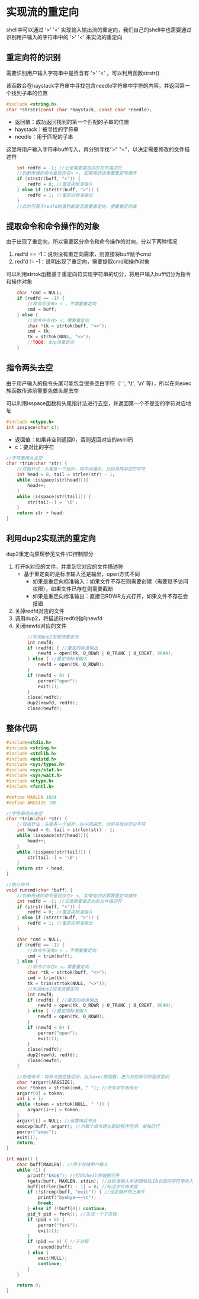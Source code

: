# 实现流的重定向

shell中可以通过 '>' '<' 实现输入输出流的重定向，我们自己的shell中也需要通过识别用户输入的字符串中的 '>' '<' 来实流的重定向

## 重定向符的识别

需要识别用户输入字符串中是否含有 '>' '<' ，可以利用函数strstr()

该函数会在haystack字符串中寻找包含needle字符串中字符的内容，并返回第一个找到子串的位置

```c
#include <string.h>
char *strstr(const char *haystack, const char *needle);
```

- 返回值：成功返回找到的第一个匹配的子串的位置
- haystack：被寻找的字符串
- needle：用于匹配的子串

这里将用户输入字符串buff传入，再分别寻找">" "<"，以决定需要修改的文件描述符

```c
	int redfd = -1; //记录需要重定向的文件描述符
    //判断传递的命令是否存在> <, 如果有的话需要重定向操作
    if (strstr(buff, "<")) {
        redfd = 0; //重定向标准输入
    } else if (strstr(buff, ">")) {
        redfd = 1; //重定向标准输出
    }
	//此时可基于redfd的值判断是否需要重定向，需要重定向谁
```



## 提取命令和命令操作的对象

由于出现了重定向，所以需要区分命令和命令操作的对向，分以下两种情况

1. redfd == -1：说明没有重定向需求，则直接将buff赋予cmd
2. redfd != -1：说明出现了重定向，需要提取cmd和操作对象

可以利用strtok函数基于重定向符实现字符串的切分，将用户输入buff切分为指令和操作对象

```c
    char *cmd = NULL;
    if (redfd == -1) {
        //命令中没有> < ，不需要重定向
        cmd = buff;
    } else {
        //命令中存在> <，需要重定向
        char *tk = strtok(buff, "<>");
        cmd = tk;
        tk = strtok(NULL, "<>");
        //TODO: dup流重定向
    }
```



## 指令两头去空

由于用户输入的指令头尾可能包含很多空白字符（' ', '\t', '\n' 等），所以在向exec族函数传递前需要先做头尾去空

可以利用isspace函数和头尾指针法进行去空，并返回第一个不是空的字符对应地址

```c
#include <ctype.h>
int isspace(char c);
```

- 返回值：如果非空则返回0，否则返回对应的ascii码
- c：要对比的字符

```c
//字符串两头去空
char *trim(char *str) {
    //双指针法：头尾各一个指针，向中间遍历，分别寻找非空白字符
    int head = 0, tail = strlen(str) - 1;
    while (isspace(str[head])){
        head++;
    }
    while (isspace(str[tail])) {
        str[tail--] = '\0';
    }
    return str + head;
}
```



## 利用dup2实现流的重定向

dup2重定向原理参见文件I/O控制部分

1. 打开tk对应的文件，并拿到它对应的文件描述符
   - 基于重定向的是标准输入还是输出，open方式不同
     - 如果是重定向标准输入：如果文件不存在则需要创建（需要赋予访问权限），如果文件已存在则需要截断
     - 如果是重定向标准输出：直接已RDWR方式打开，如果文件不存在会报错
2. 关掉redfd对应的文件
3. 调用dup2，将描述符redfd指向newfd
4. 关闭newfd对应的文件

```c
        //利用dup2实现流重定向
        int newfd;
        if (redfd) { //重定向标准输出
            newfd = open(tk, O_RDWR | O_TRUNC | O_CREAT, 0644);
        } else { //重定向标准输入
            newfd = open(tk, O_RDWR);
        }
        if (newfd < 0) {
            perror("open");
            exit(1);
        }
        close(redfd);
        dup2(newfd, redfd);
        close(newfd);
```



## 整体代码

```c
#include<stdio.h>
#include <string.h>
#include <stdlib.h>
#include <unistd.h>
#include <sys/types.h>
#include <sys/stat.h>
#include <sys/wait.h>
#include <ctype.h>
#include <fcntl.h>

#define MAXLEN 1024
#define ARGSIZE 100

//字符串两头去空
char *trim(char *str) {
    //双指针法：头尾各一个指针，向中间遍历，分别寻找非空白字符
    int head = 0, tail = strlen(str) - 1;
    while (isspace(str[head])){
        head++;
    }
    while (isspace(str[tail])) {
        str[tail--] = '\0';
    }
    return str + head;
}

//执行命令
void runcmd(char *buff) {
    //判断传递的命令是否存在> <, 如果有的话需要重定向操作
    int redfd = -1; //记录需要重定向的文件描述符
    if (strstr(buff, "<")) {
        redfd = 0; //重定向标准输入
    } else if (strstr(buff, ">")) {
        redfd = 1; //重定向标准输出
    }

    char *cmd = NULL;
    if (redfd == -1) {
        //命令中没有> < ，不需要重定向
        cmd = trim(buff);
    } else {
        //命令中存在> <，需要重定向
        char *tk = strtok(buff, "<>");
        cmd = trim(tk);
        tk = trim(strtok(NULL, "<>"));
        //利用dup2实现流重定向
        int newfd;
        if (redfd) { //重定向标准输出
            newfd = open(tk, O_RDWR | O_TRUNC | O_CREAT, 0644);
        } else { //重定向标准输入
            newfd = open(tk, O_RDWR);
        }
        if (newfd < 0) {
            perror("open");
            exit(1);
        }
        close(redfd);
        dup2(newfd, redfd);
        close(newfd);
    }

    //处理命令：将命令按空格切分，出入exec族函数，进入对应命令的程序空间
    char *argarr[ARGSIZE];
    char *token = strtok(cmd, " "); //命令字符串拆分
    argarr[0] = token;
    int i = 1;
    while (token = strtok(NULL, " ")) {
        argarr[i++] = token;
    }
    argarr[i] = NULL; //设置哨兵节点
    execvp(buff, argarr); //为每个命令建立新的程序空间，单独运行
    perror("exec");
    exit(1);
    return;
}

int main() {
    char buff[MAXLEN]; //用于存储用户输入
    while (1) {
        printf("kkb$"); //打印shell终端提示符
        fgets(buff, MAXLEN, stdin); //从标准输入中读取MAXLEN长度的字符串存入buff中
        buff[strlen(buff) - 1] = 0; //标注字符串末尾
        if (!strcmp(buff, "exit")) { //设定循环终止条件
            printf("byebye~~~\n");
            break;
        } else if (!buff[0]) continue;
        pid_t pid = fork(); //生成一个子进程
        if (pid < 0) {
            perror("fork");
            exit(1);
        }
        if (pid == 0) { //子进程
            runcmd(buff);
        } else {
            wait(NULL);
            continue;
        }
    }

    return 0;
}
```

